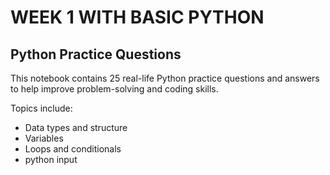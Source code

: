 # WEEK 1 WITH BASIC PYTHON
## Python Practice Questions

This notebook contains 25 real-life Python practice questions and answers to help improve problem-solving and coding skills.

Topics include:
- Data types and structure
- Variables
- Loops and conditionals
- python input
  

